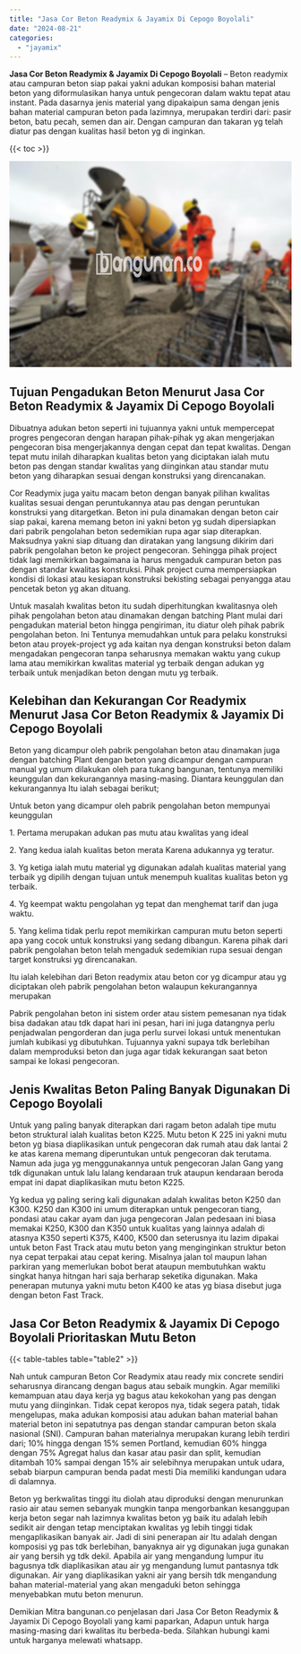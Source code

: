 ```yaml
---
title: "Jasa Cor Beton Readymix & Jayamix Di Cepogo Boyolali"
date: "2024-08-21"
categories: 
  - "jayamix"
---
```


**Jasa Cor Beton Readymix & Jayamix Di Cepogo Boyolali** – Beton readymix atau campuran beton siap pakai yakni adukan komposisi bahan material beton yang diformulasikan hanya untuk pengecoran dalam waktu tepat atau instant. Pada dasarnya jenis material yang dipakaipun sama dengan jenis bahan material campuran beton pada lazimnya, merupakan terdiri dari: pasir beton, batu pecah, semen dan air. Dengan campuran dan takaran yg telah diatur pas dengan kualitas hasil beton yg di inginkan.

{{< toc >}}

![Jasa Cor Beton Readymix & Jayamix Di Cepogo Boyolali](/images/jasa-cor-readymix-30.png)

## Tujuan Pengadukan Beton Menurut Jasa Cor Beton Readymix & Jayamix Di Cepogo Boyolali

Dibuatnya adukan beton seperti ini tujuannya yakni untuk mempercepat progres pengecoran dengan harapan pihak-pihak yg akan mengerjakan pengecoran bisa mengerjakannya dengan cepat dan tepat kwalitas. Dengan tepat mutu inilah diharapkan kualitas beton yang diciptakan ialah mutu beton pas dengan standar kwalitas yang diinginkan atau standar mutu beton yang diharapkan sesuai dengan konstruksi yang direncanakan.

Cor Readymix juga yaitu macam beton dengan banyak pilihan kwalitas kualitas sesuai dengan peruntukannya atau pas dengan peruntukan konstruksi yang ditargetkan. Beton ini pula dinamakan dengan beton cair siap pakai, karena memang beton ini yakni beton yg sudah dipersiapkan dari pabrik pengolahan beton sedemikian rupa agar siap diterapkan. Maksudnya yakni siap dituang dan diratakan yang langsung dikirim dari pabrik pengolahan beton ke project pengecoran. Sehingga pihak project tidak lagi memikirkan bagaimana ia harus mengaduk campuran beton pas dengan standar kwalitas konstruksi. Pihak project cuma mempersiapkan kondisi di lokasi atau kesiapan konstruksi bekisting sebagai penyangga atau pencetak beton yg akan dituang.

Untuk masalah kwalitas beton itu sudah diperhitungkan kwalitasnya oleh pihak pengolahan beton atau dinamakan dengan batching Plant mulai dari pengadukan material beton hingga pengiriman, itu diatur oleh pihak pabrik pengolahan beton. Ini Tentunya memudahkan untuk para pelaku konstruksi beton atau proyek-project yg ada kaitan nya dengan konstruksi beton dalam mengadakan pengecoran tanpa seharusnya memakan waktu yang cukup lama atau memikirkan kwalitas material yg terbaik dengan adukan yg terbaik untuk menjadikan beton dengan mutu yg terbaik.

## Kelebihan dan Kekurangan Cor Readymix Menurut Jasa Cor Beton Readymix & Jayamix Di Cepogo Boyolali

Beton yang dicampur oleh pabrik pengolahan beton atau dinamakan juga dengan batching Plant dengan beton yang dicampur dengan campuran manual yg umum dilakukan oleh para tukang bangunan, tentunya memiliki keunggulan dan kekurangannya masing-masing. Diantara keunggulan dan kekurangannya Itu ialah sebagai berikut;

Untuk beton yang dicampur oleh pabrik pengolahan beton mempunyai keunggulan

1\. Pertama merupakan adukan pas mutu atau kwalitas yang ideal

2\. Yang kedua ialah kualitas beton merata Karena adukannya yg teratur.

3\. Yg ketiga ialah mutu material yg digunakan adalah kualitas material yang terbaik yg dipilih dengan tujuan untuk menempuh kualitas kualitas beton yg terbaik.

4\. Yg keempat waktu pengolahan yg tepat dan menghemat tarif dan juga waktu.

5\. Yang kelima tidak perlu repot memikirkan campuran mutu beton seperti apa yang cocok untuk konstruksi yang sedang dibangun. Karena pihak dari pabrik pengolahan beton telah mengaduk sedemikian rupa sesuai dengan target konstruksi yg direncanakan.

Itu ialah kelebihan dari Beton readymix atau beton cor yg dicampur atau yg diciptakan oleh pabrik pengolahan beton walaupun kekurangannya merupakan

Pabrik pengolahan beton ini sistem order atau sistem pemesanan nya tidak bisa dadakan atau tdk dapat hari ini pesan, hari ini juga datangnya perlu penjadwalan pengorderan dan juga perlu survei lokasi untuk menentukan jumlah kubikasi yg dibutuhkan. Tujuannya yakni supaya tdk berlebihan dalam memproduksi beton dan juga agar tidak kekurangan saat beton sampai ke lokasi pengecoran.

## Jenis Kwalitas Beton Paling Banyak Digunakan Di Cepogo Boyolali

Untuk yang paling banyak diterapkan dari ragam beton adalah tipe mutu beton struktural ialah kualitas beton K225. Mutu beton K 225 ini yakni mutu beton yg biasa diaplikasikan untuk pengecoran dak rumah atau dak lantai 2 ke atas karena memang diperuntukan untuk pengecoran dak terutama. Namun ada juga yg menggunakannya untuk pengecoran Jalan Gang yang tdk digunakan untuk lalu lalang kendaraan truk ataupun kendaraan beroda empat ini dapat diaplikasikan mutu beton K225.

Yg kedua yg paling sering kali digunakan adalah kwalitas beton K250 dan K300. K250 dan K300 ini umum diterapkan untuk pengecoran tiang, pondasi atau cakar ayam dan juga pengecoran Jalan pedesaan ini biasa memakai K250, K300 dan K350 untuk kualitas yang lainnya adalah di atasnya K350 seperti K375, K400, K500 dan seterusnya itu lazim dipakai untuk beton Fast Track atau mutu beton yang menginginkan struktur beton nya cepat terpakai atau cepat kering. Misalnya jalan tol maupun lahan parkiran yang memerlukan bobot berat ataupun membutuhkan waktu singkat hanya hitngan hari saja berharap seketika digunakan. Maka penerapan mutunya yakni mutu beton K400 ke atas yg biasa disebut juga dengan beton Fast Track.

## Jasa Cor Beton Readymix & Jayamix Di Cepogo Boyolali Prioritaskan Mutu Beton

{{< table-tables table="table2" >}}

Nah untuk campuran Beton Cor Readymix atau ready mix concrete sendiri seharusnya dirancang dengan bagus atau sebaik mungkin. Agar memiliki kemampuan atau daya kerja yg bagus atau kekokohan yang pas dengan mutu yang diinginkan. Tidak cepat keropos nya, tidak segera patah, tidak mengelupas, maka adukan komposisi atau adukan bahan material bahan material beton ini sepatutnya pas dengan standar campuran beton skala nasional (SNI). Campuran bahan materialnya merupakan kurang lebih terdiri dari; 10% hingga dengan 15% semen Portland, kemudian 60% hingga dengan 75% Agregat halus dan kasar atau pasir dan split, kemudian ditambah 10% sampai dengan 15% air selebihnya merupakan untuk udara, sebab biarpun campuran benda padat mesti Dia memiliki kandungan udara di dalamnya.

Beton yg berkwalitas tinggi itu diolah atau diproduksi dengan menurunkan rasio air atau semen sebanyak mungkin tanpa mengorbankan kesanggupan kerja beton segar nah lazimnya kwalitas beton yg baik itu adalah lebih sedikit air dengan tetap menciptakan kwalitas yg lebih tinggi tidak mengaplikasikan banyak air. Jadi di sini penerapan air Itu adalah dengan komposisi yg pas tdk berlebihan, banyaknya air yg digunakan juga gunakan air yang bersih yg tdk dekil. Apabila air yang mengandung lumpur itu bagusnya tdk diaplikasikan atau air yg mengandung lumut pantasnya tdk digunakan. Air yang diaplikasikan yakni air yang bersih tdk mengandung bahan material-material yang akan mengaduki beton sehingga menyebabkan mutu beton menurun.

Demikian Mitra bangunan.co penjelasan dari Jasa Cor Beton Readymix & Jayamix Di Cepogo Boyolali yang kami paparkan, Adapun untuk harga masing-masing dari kwalitas itu berbeda-beda. Silahkan hubungi kami untuk harganya melewati whatsapp.
